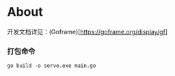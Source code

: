 # About

开发文档详见：(Goframe)[https://goframe.org/display/gf]

### 打包命令

```
go build -o serve.exe main.go
```
